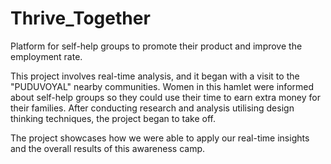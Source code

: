 # Thrive_Together
Platform for self-help groups to promote their product and improve the employment rate.

This project involves real-time analysis, and it began with a visit to the "PUDUVOYAL" nearby communities.
Women in this hamlet were informed about self-help groups so they could use their time to earn extra money for their families.
After conducting research and analysis utilising design thinking techniques, the project began to take off.

The project showcases how we were able to apply our real-time insights and the overall results of this awareness camp.
